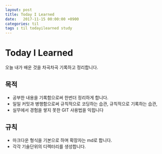 ```yaml
---
layout: post
title: Today I Learned
date:   2017-11-15 00:00:00 +0900
categories: til
tags : til todayilearned study
---
```


# Today I Learned

오늘 내가 배운 것을 차곡차곡 기록하고 정리합니다.

## 목적
- 공부한 내용을 기록함으로써 한번더 정리하게 합니다.
- 일일 커밋과 병행함으로써 규칙적으로 코딩하는 습관, 규칙적으로 기록하는 습관,
- 실무에서 경험을 쌓지 못한 GIT 사용법을 익힙니다

## 규칙
- 마크다운 형식을 기본으로 하며 확장자는 md로 합니다.
- 각각 기술단위의 디렉터리를 생성합니다.
